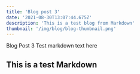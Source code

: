 ```yaml
---
title: 'Blog post 3'
date: '2021-08-30T13:07:44.675Z'
description: 'This is a test blog from Markdown'
thumbnail: '/img/blog/blog-thumbnail.png'
---
```


Blog Post 3
Test markdown text here

## This is a test Markdown
